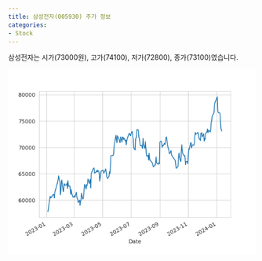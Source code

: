 ```yaml
---
title: 삼성전자(005930) 주가 정보
categories:
- Stock
---
```


삼성전자는 시가(73000원), 고가(74100), 저가(72800), 종가(73100)였습니다.

<!-- more -->

![005930](/assets/stock_images/005930.png)